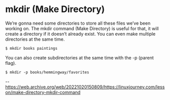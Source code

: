 # mkdir (Make Directory)

We’re gonna need some directories to store all these files we’ve been working on. The mkdir command (Make Directory) is useful for that, it will create a directory if it doesn’t already exist. You can even make multiple directories at the same time.

```
$ mkdir books paintings
```

You can also create subdirectories at the same time with the -p (parent flag).

```
$ mkdir -p books/hemmingway/favorites
```

--https://web.archive.org/web/20221020150809/https://linuxjourney.com/lesson/make-directory-mkdir-command
